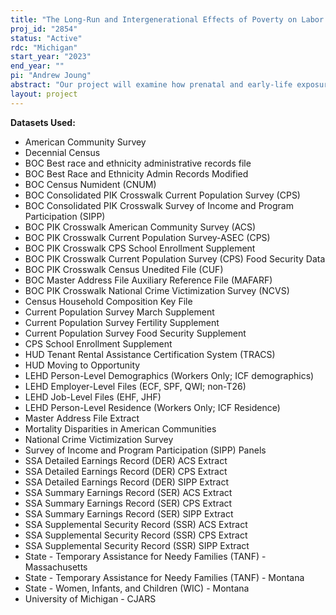 ```yaml
---
title: "The Long-Run and Intergenerational Effects of Poverty on Labor Market Participation and Involvement in the Criminal Justice System"
proj_id: "2854"
status: "Active"
rdc: "Michigan"
start_year: "2023"
end_year: ""
pi: "Andrew Joung"
abstract: "Our project will examine how prenatal and early-life exposure to the social safety net and poor economic conditions shape the long-run and intergenerational outcomes of youth. To estimate this effect, we will use a standard event-study framework and leverage quasi-experimental variation in the timing of anti-poverty program rollouts and reforms, and exposure to negative economic shocks across cohorts. We will separately identify the effect of these early-life shocks on future outcomes for directly affected youth as well as intergenerational spillover effects onto their children. We will implement this approach with rich administrative set, linking earnings records from the LEHD and SSA, criminal justice records from CJARS, public program participation records from the SSR and state agencies, and survey-based outcomes from the ACS, CPS, and SIPP."
layout: project
---
```


**Datasets Used:**

  - American Community Survey 
  - Decennial Census 
  - BOC Best race and ethnicity administrative records file 
  - BOC Best Race and Ethnicity Admin Records Modified 
  - BOC Census Numident (CNUM) 
  - BOC Consolidated PIK Crosswalk Current Population Survey (CPS) 
  - BOC Consolidated PIK Crosswalk Survey of Income and Program Participation (SIPP) 
  - BOC PIK Crosswalk American Community Survey (ACS) 
  - BOC PIK Crosswalk Current Population Survey-ASEC (CPS) 
  - BOC PIK Crosswalk CPS School Enrollment Supplement 
  - BOC PIK Crosswalk Current Population Survey (CPS) Food Security Data 
  - BOC PIK Crosswalk Census Unedited File (CUF) 
  - BOC Master Address File Auxiliary Reference File (MAFARF) 
  - BOC PIK Crosswalk National Crime Victimization Survey (NCVS) 
  - Census Household Composition Key File 
  - Current Population Survey March Supplement 
  - Current Population Survey Fertility Supplement 
  - Current Population Survey Food Security Supplement 
  - CPS School Enrollment Supplement 
  - HUD Tenant Rental Assistance Certification System (TRACS) 
  - HUD Moving to Opportunity 
  - LEHD Person-Level Demographics (Workers Only; ICF demographics) 
  - LEHD Employer-Level Files (ECF, SPF, QWI; non-T26) 
  - LEHD Job-Level Files (EHF, JHF) 
  - LEHD Person-Level Residence (Workers Only; ICF Residence) 
  - Master Address File Extract 
  - Mortality Disparities in American Communities 
  - National Crime Victimization Survey 
  - Survey of Income and Program Participation (SIPP) Panels 
  - SSA Detailed Earnings Record (DER) ACS Extract 
  - SSA Detailed Earnings Record (DER) CPS Extract 
  - SSA Detailed Earnings Record (DER) SIPP Extract 
  - SSA Summary Earnings Record (SER) ACS Extract 
  - SSA Summary Earnings Record (SER) CPS Extract 
  - SSA Summary Earnings Record (SER) SIPP Extract 
  - SSA Supplemental Security Record (SSR) ACS Extract 
  - SSA Supplemental Security Record (SSR) CPS Extract 
  - SSA Supplemental Security Record (SSR) SIPP Extract 
  - State - Temporary Assistance for Needy Families (TANF) - Massachusetts 
  - State - Temporary Assistance for Needy Families (TANF) - Montana 
  - State - Women, Infants, and Children (WIC) - Montana 
  - University of Michigan - CJARS 


